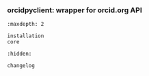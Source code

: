 ### orcidpyclient: wrapper for orcid.org API

```{toctree}
:maxdepth: 2

installation
core
```

```{toctree}
:hidden:

changelog
```

